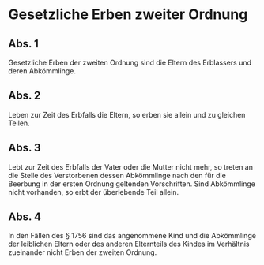 # Gesetzliche Erben zweiter Ordnung



## Abs. 1

 Gesetzliche Erben der zweiten Ordnung sind die Eltern des Erblassers und deren Abkömmlinge.

## Abs. 2

 Leben zur Zeit des Erbfalls die Eltern, so erben sie allein und zu gleichen Teilen.

## Abs. 3

 Lebt zur Zeit des Erbfalls der Vater oder die Mutter nicht mehr, so treten an die Stelle des Verstorbenen dessen Abkömmlinge nach den für die Beerbung in der ersten Ordnung geltenden Vorschriften. Sind Abkömmlinge nicht vorhanden, so erbt der überlebende Teil allein.

## Abs. 4

 In den Fällen des § 1756 sind das angenommene Kind und die Abkömmlinge der leiblichen Eltern oder des anderen Elternteils des Kindes im Verhältnis zueinander nicht Erben der zweiten Ordnung. 

